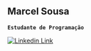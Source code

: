 ## Marcel Sousa

**`Estudante de Programação`**

<p alingn="left">
  <a href=https://www.linkedin.com/in/marcel-sousa-62b822245/>
    <img title="Linkedin Link"
      src="https://custom-icon-badges.demolab.com/badge/-My%20Linkedin-0e76a8?style=for-the-badge&logoColor=white&logo=linkedin&logoSource=feather">
  </a>
</p>
